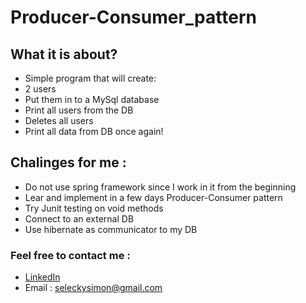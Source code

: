 # Producer-Consumer_pattern
## What it is about?
* Simple program that will create:
* 2 users
* Put them in to a MySql database
* Print all users from the DB
* Deletes all users
* Print all data from DB once again!

##  Chalinges for me :
* Do not use spring framework since I work in it from the beginning
* Lear and implement in a few days Producer-Consumer pattern
* Try Junit testing on void methods
* Connect to an external DB
* Use hibernate as communicator to my DB

### Feel free to contact me :
* [LinkedIn](https://www.linkedin.com/in/simon-selecky/) <br>
* Email : seleckysimon@gmail.com
